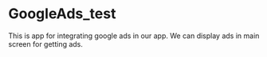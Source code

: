 # GoogleAds_test
This is app for integrating google ads in our app. We can display ads in main screen for getting ads.
